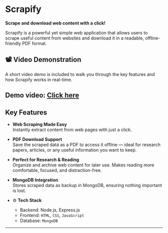 # Scrapify

**Scrape and download web content with a click!**

Scrapify is a powerful yet simple web application that allows users to scrape useful content from websites and download it in a readable, offline-friendly PDF format.

## 📽️ Video Demonstration

A short video demo is included to walk you through the key features and how Scrapify works in real-time.

Demo video:   [Click here](https://drive.google.com/file/d/1_hVqRUXtCma-LP31UrEPq_WRi3xphstt/view?usp=sharing) 
---

## Key Features

-  **Web Scraping Made Easy**  
  Instantly extract content from web pages with just a click.

-  **PDF Download Support**  
  Save the scraped data as a PDF to access it offline — ideal for research papers, articles, or any useful information you want to keep.

-  **Perfect for Research & Reading**  
  Organize and archive web content for later use. Makes reading more comfortable, focused, and distraction-free.

-  **MongoDB Integration**  
  Stores scraped data as backup in MongoDB, ensuring nothing important is lost.

- ⚙️ **Tech Stack**  
  - Backend: Node.js, Express.js 
  - Frontend: `HTML`, `CSS`, `JavaScript`  
  - Database: `MongoDB`
---

